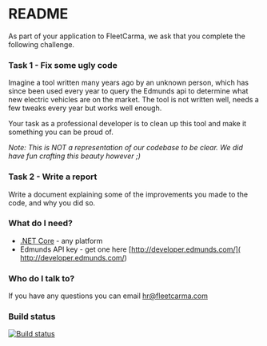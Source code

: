 # README #

As part of your application to FleetCarma, we ask that you complete the following challenge. 

### Task 1 - Fix some ugly code ###

Imagine a tool written many years ago by an unknown person, which has since been used every year to query the Edmunds api to determine what new electric vehicles are on the market. The tool is not written well, needs a few tweaks every year but works well enough. 

Your task as a professional developer is to clean up this tool and make it something you can be proud of.

*Note: This is NOT a representation of our codebase to be clear. We did have fun crafting this beauty however ;)*

### Task 2 - Write a report ###

Write a document explaining some of the improvements you made to the code, and why you did so.

### What do I need? ###

* [.NET Core](https://www.microsoft.com/net/core) - any platform
* Edmunds API key - get one here [http://developer.edmunds.com/]( http://developer.edmunds.com/)

### Who do I talk to? ###

If you have any questions you can email hr@fleetcarma.com 

### Build status ###
[![Build status](https://ci.appveyor.com/api/projects/status/lsvryi8ea0n6b4xo?svg=true)](https://ci.appveyor.com/project/fleetcarma/cs-challenge)

